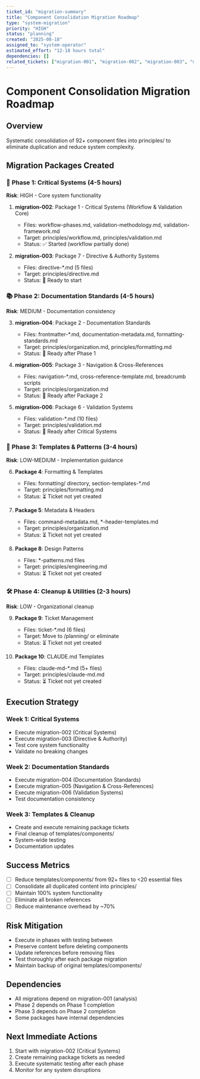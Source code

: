 ```yaml
---
ticket_id: "migration-summary"
title: "Component Consolidation Migration Roadmap"
type: "system-migration"
priority: "HIGH"
status: "planning"
created: "2025-08-18"
assigned_to: "system-operator"
estimated_effort: "12-18 hours total"
dependencies: []
related_tickets: ["migration-001", "migration-002", "migration-003", "migration-004", "migration-005", "migration-006"]
---
```


# Component Consolidation Migration Roadmap

## Overview
Systematic consolidation of 92+ component files into principles/ to eliminate duplication and reduce system complexity.

## Migration Packages Created

### 🚨 **Phase 1: Critical Systems** (4-5 hours)
**Risk**: HIGH - Core system functionality

1. **migration-002**: Package 1 - Critical Systems (Workflow & Validation Core)
   - Files: workflow-phases.md, validation-methodology.md, validation-framework.md
   - Target: principles/workflow.md, principles/validation.md
   - Status: ✅ Started (workflow partially done)

2. **migration-003**: Package 7 - Directive & Authority Systems  
   - Files: directive-*.md (5 files)
   - Target: principles/directive.md
   - Status: 🔄 Ready to start

### 📚 **Phase 2: Documentation Standards** (4-5 hours)
**Risk**: MEDIUM - Documentation consistency

3. **migration-004**: Package 2 - Documentation Standards
   - Files: frontmatter-*.md, documentation-metadata.md, formatting-standards.md
   - Target: principles/organization.md, principles/formatting.md
   - Status: 🔄 Ready after Phase 1

4. **migration-005**: Package 3 - Navigation & Cross-References
   - Files: navigation-*.md, cross-reference-template.md, breadcrumb scripts
   - Target: principles/organization.md
   - Status: 🔄 Ready after Package 2

5. **migration-006**: Package 6 - Validation Systems
   - Files: validation-*.md (10 files)
   - Target: principles/validation.md
   - Status: 🔄 Ready after Critical Systems

### 🎨 **Phase 3: Templates & Patterns** (3-4 hours)
**Risk**: LOW-MEDIUM - Implementation guidance

6. **Package 4**: Formatting & Templates
   - Files: formatting/ directory, section-templates-*.md
   - Target: principles/formatting.md
   - Status: ⏳ Ticket not yet created

7. **Package 5**: Metadata & Headers
   - Files: command-metadata.md, *-header-templates.md
   - Target: principles/organization.md
   - Status: ⏳ Ticket not yet created

8. **Package 8**: Design Patterns
   - Files: *-patterns.md files
   - Target: principles/engineering.md
   - Status: ⏳ Ticket not yet created

### 🛠️ **Phase 4: Cleanup & Utilities** (2-3 hours)
**Risk**: LOW - Organizational cleanup

9. **Package 9**: Ticket Management
   - Files: ticket-*.md (6 files)
   - Target: Move to /planning/ or eliminate
   - Status: ⏳ Ticket not yet created

10. **Package 10**: CLAUDE.md Templates
    - Files: claude-md-*.md (5+ files)
    - Target: principles/claude-md.md
    - Status: ⏳ Ticket not yet created

## Execution Strategy

### Week 1: Critical Systems
- Execute migration-002 (Critical Systems)
- Execute migration-003 (Directive & Authority)
- Test core system functionality
- Validate no breaking changes

### Week 2: Documentation Standards  
- Execute migration-004 (Documentation Standards)
- Execute migration-005 (Navigation & Cross-References)
- Execute migration-006 (Validation Systems)
- Test documentation consistency

### Week 3: Templates & Cleanup
- Create and execute remaining package tickets
- Final cleanup of templates/components/
- System-wide testing
- Documentation updates

## Success Metrics
- [ ] Reduce templates/components/ from 92+ files to <20 essential files
- [ ] Consolidate all duplicated content into principles/
- [ ] Maintain 100% system functionality
- [ ] Eliminate all broken references
- [ ] Reduce maintenance overhead by ~70%

## Risk Mitigation
- Execute in phases with testing between
- Preserve content before deleting components
- Update references before removing files
- Test thoroughly after each package migration
- Maintain backup of original templates/components/

## Dependencies
- All migrations depend on migration-001 (analysis)
- Phase 2 depends on Phase 1 completion
- Phase 3 depends on Phase 2 completion
- Some packages have internal dependencies

## Next Immediate Actions
1. Start with migration-002 (Critical Systems)
2. Create remaining package tickets as needed
3. Execute systematic testing after each phase
4. Monitor for any system disruptions